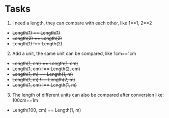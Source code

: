 # Tasks

1. I need a length, they can compare with each other, like 1==1, 2==2
- ~~Length(1) == Length(1)~~
- ~~Length(2) == Length(2)~~
- ~~Length(1) !== Length(2)~~

2. Add a unit, the same unit can be compared, like 1cm==1cm
- ~~Length(1, cm) == Length(1, cm)~~
- ~~Length(1, cm) !== Length(2, cm)~~
- ~~Length(1, m) == Length(1, m)~~
- ~~Length(1, m) !== Length(2, m)~~
- ~~Length(1, cm) !== Length(1, m)~~

3. The length of different units can also be compared after conversion like: 100cm==1m
- Length(100, cm) == Length(1, m)
